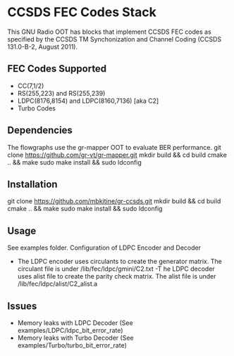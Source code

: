 # CCSDS FEC Codes Stack
This GNU Radio OOT has blocks that implement CCSDS FEC codes as specified by the CCSDS TM Synchonization and Channel Coding 
(CCSDS 131.0-B-2, August 2011).

## FEC Codes Supported
- CC(7,1/2)
- RS(255,223) and RS(255,239)
- LDPC(8176,8154) and LDPC(8160,7136) [aka C2]
- Turbo Codes

## Dependencies
The flowgraphs use the gr-mapper OOT to evaluate BER performance.
git clone https://github.com/gr-vt/gr-mapper.git
mkdir build && cd build
cmake .. && make
sudo make install && sudo ldconfig

## Installation
git clone https://github.com/mbkitine/gr-ccsds.git
mkdir build && cd build
cmake .. && make
sudo make install && sudo ldconfig

## Usage
See examples folder. 
Configuration of LDPC Encoder and Decoder
- The LDPC encoder uses circulants to create the generator matrix. The circulant file is under /lib/fec/ldpc/gmini/C2.txt
-T he LDPC decoder uses alist file to create the parity check matrix. The alist file is under /lib/fec/ldpc/alist/C2_alist.a

## Issues
- Memory leaks with LDPC Decoder (See examples/LDPC/ldpc_bit_error_rate)
- Memory leaks with Turbo Decoder (See examples/Turbo/turbo_bit_error_rate)
